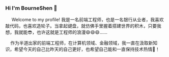 ### Hi I'm BourneShen 👋
&nbsp;&nbsp;&nbsp;&nbsp; Welcome to my profile! 我是一名前端工程师，也是一名银行从业者，我喜欢敲代码，也喜欢造轮子。当拿起键盘，就仿佛手里握着搭建世界的积木，只要我想，我就能😎，也许这就是工程师的浪漫😄😄😄……

&nbsp;&nbsp;&nbsp;&nbsp;作为半道出家的前端工程师，在计算机领域、金融领域，我一直在汲取新知识，希望今天的自己比昨天的自己更好，也希望自己能和一直保持技术热情🌱！
<!--
**ashenBourne/ashenBourne** is a ✨ _special_ ✨ repository because its `README.md` (this file) appears on your GitHub profile.

Here are some ideas to get you started:

- 🔭 I’m currently working on ...
- 🌱 I’m currently learning ...
- 👯 I’m looking to collaborate on ...
- 🤔 I’m looking for help with ...
- 💬 Ask me about ...
- 📫 How to reach me: ...
- 😄 Pronouns: ...
- ⚡ Fun fact: ...
-->
